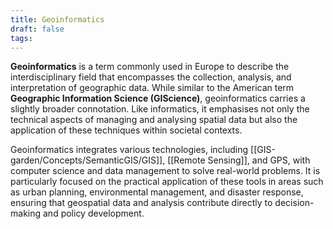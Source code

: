 ```yaml
---
title: Geoinformatics
draft: false
tags:
---
```

 
**Geoinformatics** is a term commonly used in Europe to describe the interdisciplinary field that encompasses the collection, analysis, and interpretation of geographic data. While similar to the American term **Geographic Information Science (GIScience)**, geoinformatics carries a slightly broader connotation. Like informatics, it emphasises not only the technical aspects of managing and analysing spatial data but also the application of these techniques within societal contexts.

Geoinformatics integrates various technologies, including [[GIS-garden/Concepts/SemanticGIS/GIS]], [[Remote Sensing]], and GPS, with computer science and data management to solve real-world problems. It is particularly focused on the practical application of these tools in areas such as urban planning, environmental management, and disaster response, ensuring that geospatial data and analysis contribute directly to decision-making and policy development.
